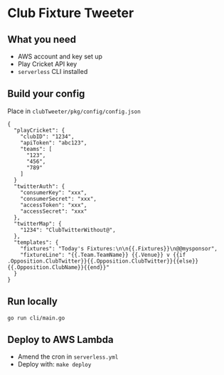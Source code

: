 # Club Fixture Tweeter

## What you need

- AWS account and key set up
- Play Cricket API key
- `serverless` CLI installed

## Build your config

Place in `clubTweeter/pkg/config/config.json`

```
{
  "playCricket": {
    "clubID": "1234",
    "apiToken": "abc123",
    "teams": [
      "123",
      "456",
      "789"
    ]
  }
  "twitterAuth": {
    "consumerKey": "xxx",
    "consumerSecret": "xxx",
    "accessToken": "xxx",
    "accessSecret": "xxx"
  },
  "twitterMap": {
    "1234": "ClubTwitterWithout@",
  },
  "templates": {
    "fixtures": "Today's Fixtures:\n\n{{.Fixtures}}\n@@mysponsor",
    "fixtureLine": "{{.Team.TeamName}} {{.Venue}} v {{if .Opposition.ClubTwitter}}{{.Opposition.ClubTwitter}}{{else}}{{.Opposition.ClubName}}{{end}}"
  }
}
```

## Run locally

```
go run cli/main.go
```

## Deploy to AWS Lambda

- Amend the cron in `serverless.yml`
- Deploy with: `make deploy`
